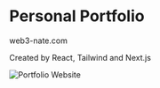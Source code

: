 # Personal Portfolio

web3-nate.com

Created by React, Tailwind and Next.js 

![Portfolio Website](https://i.ibb.co/WgPMpts/image.png)
